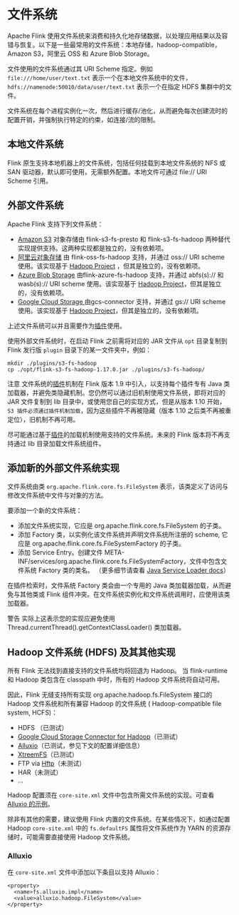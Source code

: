 # 文件系统

Apache Flink 使用文件系统来消费和持久化地存储数据，以处理应用结果以及容错与恢复。以下是一些最常用的文件系统：本地存储，hadoop-compatible，Amazon
S3，阿里云 OSS 和 Azure Blob Storage。

文件使用的文件系统通过其 URI Scheme 指定。例如 `file:///home/user/text.txt`
表示一个在本地文件系统中的文件，`hdfs://namenode:50010/data/user/text.txt` 表示一个在指定 HDFS 集群中的文件。

文件系统在每个进程实例化一次，然后进行缓存/池化，从而避免每次创建流时的配置开销，并强制执行特定的约束，如连接/流的限制。

## 本地文件系统

Flink 原生支持本地机器上的文件系统，包括任何挂载到本地文件系统的 NFS 或 SAN 驱动器，默认即可使用，无需额外配置。本地文件可通过
file:// URI Scheme 引用。

## 外部文件系统

Apache Flink 支持下列文件系统：

* [Amazon S3]() 对象存储由 flink-s3-fs-presto 和 flink-s3-fs-hadoop 两种替代实现提供支持。这两种实现都是独立的，没有依赖项。
* [阿里云对象存储]() 由 flink-oss-fs-hadoop 支持，并通过 oss:// URI scheme 使用。该实现基于 [Hadoop Project]()
  ，但其是独立的，没有依赖项。
* [Azure Blob Storage]() 由flink-azure-fs-hadoop 支持，并通过 abfs(s):// 和 wasb(s):// URI scheme
  使用。该实现基于 [Hadoop Project]()，但其是独立的，没有依赖项。
* [Google Cloud Storage ]()由gcs-connector 支持，并通过 gs:// URI scheme 使用。该实现基于 [Hadoop Project]()，但其是独立的，没有依赖项。

上述文件系统可以并且需要作为[插件]()使用。

使用外部文件系统时，在启动 Flink 之前需将对应的 JAR 文件从 `opt` 目录复制到 Flink 发行版 `plugin` 目录下的某一文件夹中，例如：

~~~
mkdir ./plugins/s3-fs-hadoop
cp ./opt/flink-s3-fs-hadoop-1.17.0.jar ./plugins/s3-fs-hadoop/
~~~

注意 文件系统的[插件]()机制在 Flink 版本 1.9 中引入，以支持每个插件专有 Java 类加载器，并避免类隐藏机制。您仍然可以通过旧机制使用文件系统，即将对应的
JAR 文件复制到 lib 目录中，或使用您自己的实现方式，但是从版本 1.10 开始，`S3 插件必须通过插件机制加载`，因为这些插件不再被隐藏（版本
1.10 之后类不再被重定位），旧机制不再可用。

尽可能通过基于[插件]()的加载机制使用支持的文件系统。未来的 Flink 版本将不再支持通过 lib 目录加载文件系统组件。

## 添加新的外部文件系统实现

文件系统由类 `org.apache.flink.core.fs.FileSystem` 表示，该类定义了访问与修改文件系统中文件与对象的方法。

要添加一个新的文件系统：

* 添加文件系统实现，它应是 org.apache.flink.core.fs.FileSystem 的子类。
* 添加 Factory 类，以实例化该文件系统并声明文件系统所注册的 scheme, 它应是 org.apache.flink.core.fs.FileSystemFactory
  的子类。
* 添加 Service Entry。创建文件 META-INF/services/org.apache.flink.core.fs.FileSystemFactory，文件中包含文件系统 Factory
  类的类名。 （更多细节请查看 [Java Service Loader docs]()）

在插件检索时，文件系统 Factory 类会由一个专用的 Java 类加载器加载，从而避免与其他类或 Flink
组件冲突。在文件系统实例化和文件系统调用时，应使用该类加载器。

警告 实际上这表示您的实现应避免使用 Thread.currentThread().getContextClassLoader() 类加载器。

## Hadoop 文件系统 (HDFS) 及其其他实现

所有 Flink 无法找到直接支持的文件系统均将回退为 Hadoop。 当 flink-runtime 和 Hadoop 类包含在 classpath 中时，所有的 Hadoop
文件系统将自动可用。

因此，Flink 无缝支持所有实现 org.apache.hadoop.fs.FileSystem 接口的 Hadoop 文件系统和所有兼容 Hadoop 的文件系统 (
Hadoop-compatible file system, HCFS)：

* HDFS （已测试）
* [Google Cloud Storage Connector for Hadoop]()（已测试）
* [Alluxio]()（已测试，参见下文的配置详细信息）
* [XtreemFS]()（已测试）
* FTP via [Hftp]()（未测试）
* HAR（未测试）
* …

Hadoop 配置须在 `core-site.xml` 文件中包含所需文件系统的实现。可查看 [Alluxio 的示例]()。

除非有其他的需要，建议使用 Flink 内置的文件系统。在某些情况下，如通过配置 Hadoop `core-site.xml` 中的 `fs.defaultFS`
属性将文件系统作为 YARN 的资源存储时，可能需要直接使用 Hadoop 文件系统。

### Alluxio

在 `core-site.xml` 文件中添加以下条目以支持 Alluxio：

~~~
<property>
  <name>fs.alluxio.impl</name>
  <value>alluxio.hadoop.FileSystem</value>
</property>
~~~

